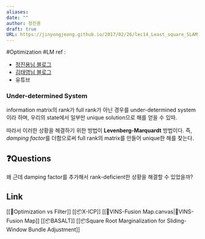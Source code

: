 ```yaml
---
aliases: 
date: ""
author: 정진용
draft: true
URL: https://jinyongjeong.github.io/2017/02/26/lec14_Least_square_SLAM_landmark/
---
```

#Optimization #LM
ref : 
- [정진용님 블로그](https://www.youtube.com/watch?v=I8wCohCAS60)
- [김태영님 블로그](https://www.youtube.com/watch?v=I8wCohCAS60)
- 유튜브

### Under-determined System
information matrix의 rank가 full rank가 아닌 경우를 under-determined system이라 하며, 우리의 state에서 일부만 unique solution으로 해를 얻을 수 있따.

따라서 이러한 상황을 해결하기 위한 방법이 **Levenberg-Marquardt** 방법이다.
즉, *damping factor*를 더함으로써 full rank의 matrix를 만들어 unique한 해를 찾는다.


## ❓️Questions
왜 근데 damping factor를 추가해서 rank-deficient한 상황을 해결할 수 있었을까?

## Link
[[🔎Optimization vs Filter]]
[[📦️X-ICP]]
[[🧩VINS-Fusion Map.canvas|🧩VINS-Fusion Map]]
[[📦️BASALT]]
[[📦️Square Root Marginalization for Sliding-Window Bundle Adjustment]]


